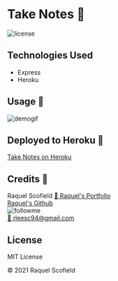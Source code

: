 # Take Notes :memo:
![license](https://img.shields.io/github/license/raquellee/note_saver)<br />

## Technologies Used 
* Express
* Heroku

## Usage :cinema:

![demogif](https://github.com/RaquelLee/take_notes/blob/main/public/assets/images/demo.gif)

## Deployed to Heroku :link:

[Take Notes on Heroku](https://still-cove-75725.herokuapp.com/)

## Credits :busts_in_silhouette:
Raquel Scofield
[:eyes: Raquel's Portfolio](https://raquellee.github.io/) <br>
[Raquel's Github](http://github.com/raquellee) <br>
![followme](https://img.shields.io/github/followers/raquellee?label=Follow&style=social) <br>
<a href="mailto:raquel@icloud.com">:email: rleesc94@gmail.com</a>

## License 
MIT License

:copyright: 2021 Raquel Scofield



